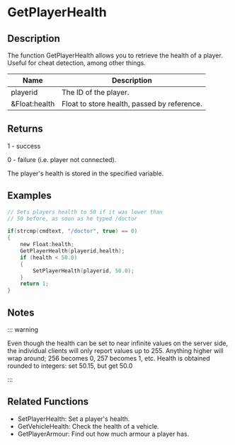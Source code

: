 # GetPlayerHealth

## Description

The function GetPlayerHealth allows you to retrieve the health of a player. Useful for cheat detection, among other things.

| Name          | Description                                 |
| ------------- | ------------------------------------------- |
| playerid      | The ID of the player.                       |
| &Float:health | Float to store health, passed by reference. |

## Returns

1 - success

0 - failure (i.e. player not connected).

The player's health is stored in the specified variable.

## Examples

```c
// Sets players health to 50 if it was lower than
// 50 before, as soon as he typed /doctor

if(strcmp(cmdtext, "/doctor", true) == 0)
{
    new Float:health;
    GetPlayerHealth(playerid,health);
    if (health < 50.0)
    {
        SetPlayerHealth(playerid, 50.0);
    }
    return 1;
}
```

## Notes

::: warning

Even though the health can be set to near infinite values on the server side, the individual clients will only report values up to 255. Anything higher will wrap around; 256 becomes 0, 257 becomes 1, etc.
Health is obtained rounded to integers: set 50.15, but get 50.0

:::

## Related Functions

- SetPlayerHealth: Set a player's health.
- GetVehicleHealth: Check the health of a vehicle.
- GetPlayerArmour: Find out how much armour a player has.
